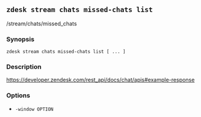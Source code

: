 ## `zdesk stream chats missed-chats list`

/stream/chats/missed_chats

### Synopsis

    zdesk stream chats missed-chats list [ ... ]

### Description

https://developer.zendesk.com/rest_api/docs/chat/apis#example-response

### Options

* `-window OPTION`

